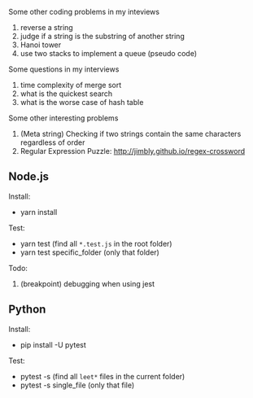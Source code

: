 Some other coding problems in my inteviews

1. reverse a string
2. judge if a string is the substring of another string
3. Hanoi tower
4. use two stacks to implement a queue (pseudo code)

Some questions in my interviews
1. time complexity of merge sort
2. what is the quickest search
3. what is the worse case of hash table

Some other interesting problems
1. (Meta string) Checking if two strings contain the same characters regardless of order
2. Regular Expression Puzzle: http://jimbly.github.io/regex-crossword

## Node.js

Install:
- yarn install

Test:
- yarn test (find all `*.test.js` in the root folder)
- yarn test specific_folder (only that folder)

Todo:
1. (breakpoint) debugging when using jest

## Python

Install:
- pip install -U pytest

Test:
- pytest -s (find all `leet*` files in the current folder)
- pytest -s single_file (only that file)

